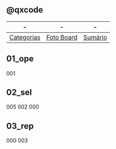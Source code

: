 ## @qxcode
-|-|-
-|-|-
[Categorias](categorias.md#qxcode) | [Foto Board](view.md#qxcode) |  [Sumário](summary.md#qxcode)


## 01_ope
001 


## 02_sel
005 002 000 


## 03_rep
000 003 

